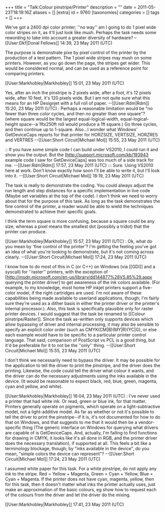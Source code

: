 +++
title = "Talk:Colour pinstripe/Printer"
description = ""
date = 2011-05-23T18:19:16Z
aliases = []
[extra]
id = 9760
[taxonomies]
categories = []
tags = []
+++

We've got a 2400 dpi color printer; ''no way'' am I going to do 1 pixel wide color stripes on it, as it'll just look like mush. Perhaps the task needs some rewording to take into account a greater diversity of hardware? –[[User:Dkf|Donal Fellows]] 14:39, 23 May 2011 (UTC)

The purpose is demonstrate pixe by pixel control of the printer by the production of a test pattern. The 1 pixel wide stripes may mush on some printers. However, as you go down the page, the stripes get wider. This would be considered normal, and can be used as a reference point for
comparing printers.

[[User:Markhobley|Markhobley]] 15:01, 23 May 2011 (UTC)

Yes, after an inch the pinstripe is 2 pixels wide, after a foot, it's 12 pixels wide, after 10 feet, it's 120 pixels wide.  But I am not quite sure what this means for an HP Designjet with a full roll of paper.  --[[User:Rdm|Rdm]] 15:20, 23 May 2011 (UTC)
: Perhaps a reasonable limitation would be "no fewer than three color cycles, and then no greater than one square"? (where square would be the largest equal-logical-width, equal-logical-height space--a 1ftx250ft roll would produce a 1ft square.) Go three cycles, and then continue up to 1-square.  Also...I wonder what Windows' GetDeviceCaps reports for that printer for HORZSIZE, VERTSIZE, HORZRES and VERTRES --[[User:Short Circuit|Michael Mol]] 15:55, 23 May 2011 (UTC)

:: If you have some simple code I can build under VS2010, I could run it and show you the output.  But the [http://support.microsoft.com/kb/193943 example code I saw for GetDeviceCaps] was too much of a side track for me.  --[[User:Rdm|Rdm]] 17:57, 23 May 2011 (UTC)
::: Sure. Using VS2010 here at work. Don't know exactly how soon I'll be able to write it, but I'll look into it. --[[User:Short Circuit|Michael Mol]] 18:19, 23 May 2011 (UTC)

The task is really to demonstrate the coding. You could always adjust the run length and step distances for a specific implementation in live code (Maybe set variables at the top of the code). I don't think we need to worry about that for the purpose of this task. As long as the
task demonstrates the fine control of the printer, a reader would be able to wield the techniques demonstrated to achieve their specific goals.

I think the term square is more confusing, because a square could be any size, whereas a pixel means the smallest dot (possibly a tridot) that the printer can produce.


[[User:Markhobley|Markhobley]] 15:57, 23 May 2011 (UTC)
: Ok, what do you mean by 'fine control of the printer'? I'm getting the feeling you've got an idea of what you're looking to demonstrate, but it's not coming across clearly. --[[User:Short Circuit|Michael Mol]] 17:24, 23 May 2011 (UTC)

I know how to do most of this in C (or C++) on Windows (via [[GDI]] and a syscall) for ''raster'' printers, with the exception of [http://msdn.microsoft.com/en-us/library/dd144877%28VS.85%29.aspx querying the printer driver] to get awareness of the ink colors available. (For example, to my knowledge, most home HP inkjet printers support a five-color model, if the right cartridges are used. I'm not aware of these capabilities being made available to userland applications, though; I'm fairly sure they're used as a dither basis in either the printer driver or the printer's internal processor.). Also, this task is specifically plausible only for raster printer devices. I would suggest that the task be renamed to [[Colour pinstripe/Raster]]. Since the task as-written only supports devices which allow bypassing of driver and internal processing, it may also be sensible to specify an explicit color order (such as CMYK(CM|B)(MY|R)(YC|G), or else each example would have to be specific to a particular printer control language. That said, comparison of PostScript vs PCL is a good thing, but it'd be preferable for it to not be the ''only'' thing. --[[User:Short Circuit|Michael Mol]] 15:55, 23 May 2011 (UTC)

I don't think we necessarily need to bypass the driver. It may be possible for the application to tell the driver to print the pinstripe, and the driver does the printing. Likewise, the code could tell the driver what colour it wants, and the driver can do the necessary adjustments
using the inks available in the device. (It would be reasonable to expect black, red, blue, green, magenta, cyan and yellow, and white).

[[User:Markhobley|Markhobley]] 16:04, 23 May 2011 (UTC)
: I've never used a printer that had white ink. Or read, green or blue ink, for that matter. Printers generally operate on pigments, which operate on a light-subtractive model, not a light-additive model. As far as whether or not it's possible to tell the driver to print the pinstripe--if it is, it's not documented for how to do that on Windows, and that suggests to me that it would then be a vendor-specific thing (The generic interface on Windows for querying what drivers are capable of is GetDeviceCaps. And, actually, I'm failing to find functions for drawing in CMYK; it looks like it's all done in RGB, and the printer driver does the necessary translation), if supported at all. This feels a bit like a terminology blockage, though; by "inks available in the device", do you mean, "simple colors the device can represent"? --[[User:Short Circuit|Michael Mol]] 17:24, 23 May 2011 (UTC)

I assumed white paper for this task. For a white pinstripe, do not apply any ink to the stripe. Red = Yellow + Magenta, Green = Cyan + Yellow, Blue = Cyan + Magenta. If the printer does not have cyan, magenta, yellow, then for this task, then it doesn't matter what inks the printer actually uses, just make an approximation of the basic colours, eg show how to request each of the colours from the driver and let the driver do the mixing.

[[User:Markhobley|Markhobley]] 17:41, 23 May 2011 (UTC)
